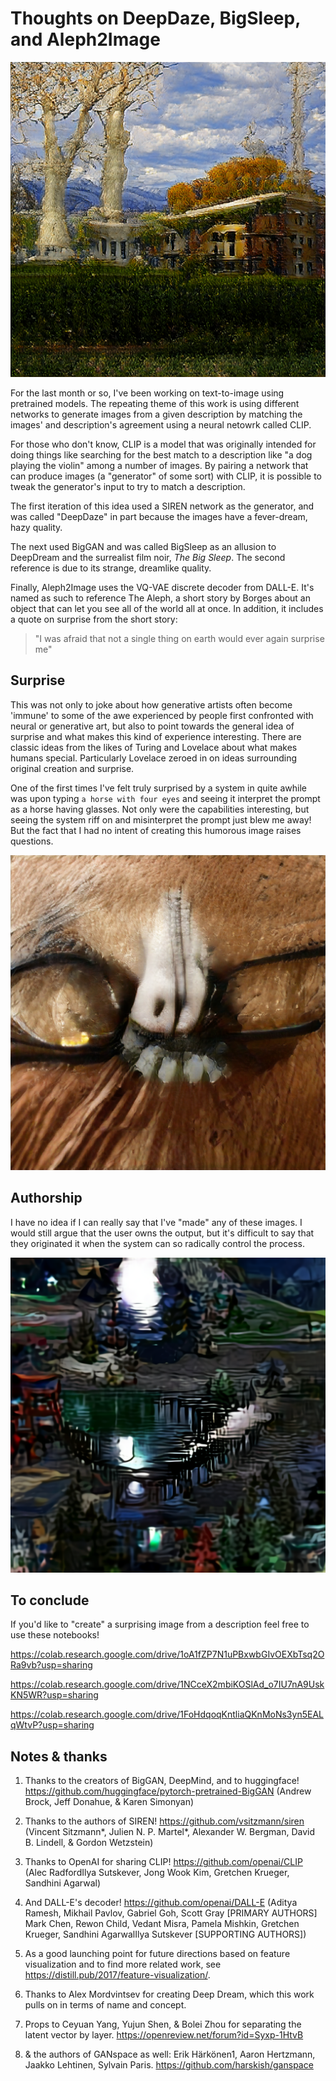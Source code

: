 # Thoughts on DeepDaze, BigSleep, and Aleph2Image


![A painting of a building (possibly in my area?)](/images/EujAWlfUUAI_PuA.png)

For the last month or so, I've been working on text-to-image using pretrained models. The repeating theme of this work is using different networks to generate 
images from a given description by matching the images' and description's agreement using a neural netowrk called CLIP. 

For those who don't know, CLIP is a model that was originally intended for doing things like
searching for the best match to a description like "a dog playing the violin" among a number of images. By pairing a network that can produce images (a "generator" of some sort)
with CLIP,
it is possible to tweak the generator's input to try to match a description.

The first iteration of this idea used a SIREN network as the generator, and was called "DeepDaze" in part because the images have a fever-dream, hazy quality.

The next used BigGAN and was called BigSleep as an allusion to DeepDream and the surrealist film noir, *The Big Sleep*. The second reference is due to its strange, dreamlike quality.

Finally, Aleph2Image uses the VQ-VAE discrete decoder from DALL-E. It's named as such to reference The Aleph, a short story by Borges about 
an object that can let you see all of the world all at once. In addition, it includes a quote on surprise from the short story:

> "I was afraid that not a single thing on earth would ever again surprise me"

## Surprise

This was not only to joke about how generative artists often become 'immune' to some of the awe experienced by people first confronted with neural or generative art, 
but also to point towards 
the general idea of surprise and what makes this kind of experience interesting. There are classic ideas from the likes of Turing and Lovelace about what makes
humans special. Particularly Lovelace zeroed in on ideas surrounding original creation and surprise. 

One of the first times I've felt truly surprised by a system in quite awhile was
upon typing `a horse with four eyes` and seeing it interpret the prompt as a horse having glasses. Not only were the capabilities interesting, but seeing the system
riff on and misinterpret the prompt just blew me away! But the fact that I had no intent of creating this humorous image raises questions.

![a horse with four eyes from BigSleep](/images/horsefoureyes.png)


## Authorship

I have no idea if I can really say that I've "made" any of these images. I would still argue that the user owns the output, but it's difficult to say that they
originated it when the system can so radically control the process.


![an Aleph2Image moonlit scape](/images/EvNZmvtUcAEqvh2.png)

## To conclude

If you'd like to "create" a surprising image from a description 
feel free to use these notebooks! 

https://colab.research.google.com/drive/1oA1fZP7N1uPBxwbGIvOEXbTsq2ORa9vb?usp=sharing

https://colab.research.google.com/drive/1NCceX2mbiKOSlAd_o7IU7nA9UskKN5WR?usp=sharing

https://colab.research.google.com/drive/1FoHdqoqKntliaQKnMoNs3yn5EALqWtvP?usp=sharing



## Notes & thanks

1. Thanks to the creators of BigGAN, DeepMind, and to huggingface! https://github.com/huggingface/pytorch-pretrained-BigGAN (Andrew Brock, Jeff Donahue, & Karen Simonyan)

1. Thanks to the authors of SIREN! https://github.com/vsitzmann/siren (Vincent Sitzmann*, Julien N. P. Martel*, Alexander W. Bergman, David B. Lindell, & Gordon Wetzstein)

1. Thanks to OpenAI for sharing CLIP! https://github.com/openai/CLIP (Alec RadfordIlya Sutskever, Jong Wook Kim, Gretchen Krueger, Sandhini Agarwal)

1. And DALL-E's decoder! https://github.com/openai/DALL-E (Aditya Ramesh, Mikhail Pavlov, Gabriel Goh, Scott Gray [PRIMARY AUTHORS] Mark Chen, Rewon Child, Vedant Misra, Pamela Mishkin, Gretchen Krueger, Sandhini AgarwalIlya Sutskever [SUPPORTING AUTHORS])

1. As a good launching point for future directions based on feature visualization and to find more related work, see https://distill.pub/2017/feature-visualization/.

1. Thanks to Alex Mordvintsev for creating Deep Dream, which this work pulls on in terms of name and concept.

1. Props to Ceyuan Yang, Yujun Shen, & Bolei Zhou for separating the latent vector by layer. https://openreview.net/forum?id=Syxp-1HtvB

1. & the authors of GANspace as well: Erik Härkönen1, Aaron Hertzmann, Jaakko Lehtinen, Sylvain Paris. https://github.com/harskish/ganspace

